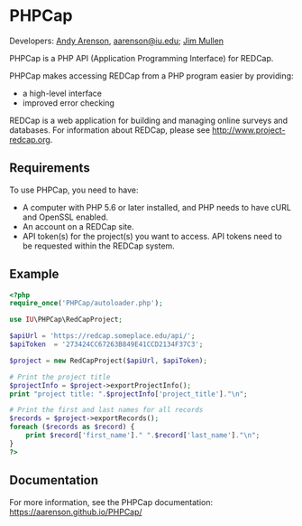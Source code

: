 PHPCap
==========================================================================

Developers: [Andy Arenson](https://github.com/aarenson), aarenson@iu.edu; [Jim Mullen](https://github.com/mullen2)

PHPCap is a PHP API (Application Programming Interface) for REDCap.

PHPCap makes accessing REDCap from a PHP program easier by providing:
* a high-level interface
* improved error checking

REDCap is a web application for building and managing online surveys and databases. For information about REDCap, please see http://www.project-redcap.org.

Requirements
--------------------------
To use PHPCap, you need to have:
* A computer with PHP 5.6 or later installed, and PHP needs to have cURL and OpenSSL enabled.
* An account on a REDCap site.
* API token(s) for the project(s) you want to access. API tokens need to be requested within the REDCap system.


Example
--------------------------

```php
<?php
require_once('PHPCap/autoloader.php');

use IU\PHPCap\RedCapProject;

$apiUrl = 'https://redcap.someplace.edu/api/';
$apiToken  = '273424CC67263B849E41CCD2134F37C3';

$project = new RedCapProject($apiUrl, $apiToken);

# Print the project title
$projectInfo = $project->exportProjectInfo();
print "project title: ".$projectInfo['project_title']."\n";

# Print the first and last names for all records
$records = $project->exportRecords();
foreach ($records as $record) {
    print $record['first_name']." ".$record['last_name']."\n";
}
?>
```


Documentation
----------------------------
For more information, see the PHPCap documentation: https://aarenson.github.io/PHPCap/



